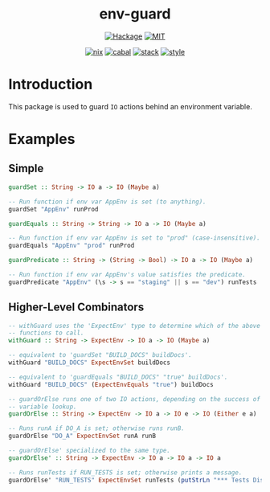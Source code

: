 <div align="center">

# env-guard

[![Hackage](https://img.shields.io/hackage/v/env-guard)](https://hackage.haskell.org/package/env-guard)
[![MIT](https://img.shields.io/github/license/tbidne/env-guard?color=blue)](https://opensource.org/licenses/MIT)

[![nix](https://img.shields.io/github/workflow/status/tbidne/env-guard/nix/main?label=nix%209.2&&logo=nixos&logoColor=85c5e7&labelColor=2f353c)](https://github.com/tbidne/env-guard/actions/workflows/nix.yaml)
[![cabal](https://img.shields.io/github/workflow/status/tbidne/env-guard/cabal/main?label=cabal&logo=haskell&logoColor=655889&labelColor=2f353c)](https://github.com/tbidne/env-guard/actions/workflows/cabal.yaml)
[![stack](https://img.shields.io/github/workflow/status/tbidne/env-guard/stack/main?label=stack&logoColor=white&labelColor=2f353c)](https://github.com/tbidne/env-guard/actions/workflows/stack.yaml)
[![style](https://img.shields.io/github/workflow/status/tbidne/env-guard/style/main?label=style&logoColor=white&labelColor=2f353c)](https://github.com/tbidne/env-guard/actions/workflows/style.yaml)

</div>

# Introduction

This package is used to guard `IO` actions behind an environment variable.

# Examples

## Simple

```haskell
guardSet :: String -> IO a -> IO (Maybe a)

-- Run function if env var AppEnv is set (to anything).
guardSet "AppEnv" runProd
```

```haskell
guardEquals :: String -> String -> IO a -> IO (Maybe a)

-- Run function if env var AppEnv is set to "prod" (case-insensitive).
guardEquals "AppEnv" "prod" runProd
```

```haskell
guardPredicate :: String -> (String -> Bool) -> IO a -> IO (Maybe a)

-- Run function if env var AppEnv's value satisfies the predicate.
guardPredicate "AppEnv" (\s -> s == "staging" || s == "dev") runTests
```

## Higher-Level Combinators

```haskell
-- withGuard uses the 'ExpectEnv' type to determine which of the above three
-- functions to call.
withGuard :: String -> ExpectEnv -> IO a -> IO (Maybe a)

-- equivalent to 'guardSet "BUILD_DOCS" buildDocs'.
withGuard "BUILD_DOCS" ExpectEnvSet buildDocs

-- equivalent to 'guardEquals "BUILD_DOCS" "true" buildDocs'.
withGuard "BUILD_DOCS" (ExpectEnvEquals "true") buildDocs
```

```haskell
-- guardOrElse runs one of two IO actions, depending on the success of the env
-- variable lookup.
guardOrElse :: String -> ExpectEnv -> IO a -> IO e -> IO (Either e a)

-- Runs runA if DO_A is set; otherwise runs runB.
guardOrElse "DO_A" ExpectEnvSet runA runB

-- guardOrElse' specialized to the same type.
guardOrElse' :: String -> ExpectEnv -> IO a -> IO a -> IO a

-- Runs runTests if RUN_TESTS is set; otherwise prints a message.
guardOrElse' "RUN_TESTS" ExpectEnvSet runTests (putStrLn "*** Tests Disabled ***")
```